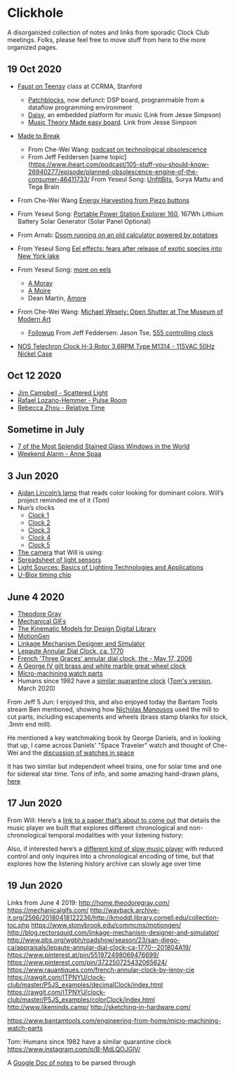 # Clickhole

A disorganized collection of notes and links from sporadic Clock Club meetings. Folks, please feel free to move stuff from here to the more organized pages. 

## 19 Oct 2020

* [Faust on Teensy](https://ccrma.stanford.edu/courses/250a/labs/2/) class at CCRMA, Stanford
  * [Patchblocks](http://patchblocks.com/), now defunct: DSP board, programmable from a dataflow programming environment
  * [Daisy](https://www.kickstarter.com/projects/electro-smith/daisy-an-embedded-platform-for-music?ref=6vl7qx&token=b8d9dc46), an embedded platform for music (Link from Jesse Simpson)
  * [Music Theory Made easy board](https://www.kickstarter.com/projects/irijule/theoryboard-thy333-music-theory-made-easy). Link from Jesse Simpson
* [Made to Break](https://www.amazon.com/Made-Break-Technology-Obsolescence-America/dp/0674025725)
  * From Che-Wei Wang: [podcast on technological obsolescence](https://podcasts.apple.com/us/podcast/planned-obsolescence-engine-of-the-consumer-economy/id278981407?i=1000442694374
)
  * From Jeff Feddersen [same topic](https://www.iheart.com/podcast/105-stuff-you-should-know-26940277/episode/planned-obsolescence-engine-of-the-consumer-46411733/
From Yeseul Song: [UnfitBits](http://www.unfitbits.com/), Surya Mattu and Tega Brain
* From Che-Wei Wang [Energy Harvesting from Piezo buttons](https://www.theverge.com/tldr/2020/9/4/21422605/engage-battery-free-game-boy-button-mashing-solar-panels-research-environmental-sustainability)
* From Yeseul Song: [Portable Power Station Explorer 160](https://www.amazon.com/gp/product/B07FYJVFNK/ref=ppx_yo_dt_b_asin_title_o02_s00?ie=UTF8&psc=1), 167Wh Lithium Battery Solar Generator (Solar Panel Optional)
* From Arnab: [Doom running on an old calculator powered by potatoes](https://kotaku.com/doom-running-on-a-calculator-powered-by-old-potatoes-1845374069)
* From Yeseul Song [Eel effects: fears after release of exotic species into New York lake](https://www.theguardian.com/us-news/2020/oct/17/new-york-eels-release-exotic-species-brooklyn)

* From Yeseul Song: [more on eels](https://www.wikiwand.com/ko/%EB%AF%B8%EA%BE%B8%EB%9D%BC%EC%A7%80)
  * [A Moray](https://www.youtube.com/watch?v=SezOrE0zRFo&ab_channel=SamoilJovanoski)
  * [A Moire](https://xkcd.com/1814/)
  * Dean Martin, [Amore](https://youtu.be/OnFlx2Lnr9Q)
* From Che-Wei Wang: [Michael Wesely: Open Shutter
at The Museum of Modern Art](https://www.moma.org/calendar/exhibitions/119)
  * [Followup](https://www.amusingplanet.com/2010/08/unusually-long-exposure-photographs-by.html)
From Jeff Feddersen: Jason Tse, [555 controlling clock](https://jason1996429.wordpress.com/2020/10/07/time-sketch-vol-2-kinda-going-back-in-time/)
* [NOS Telechron Clock H-3 Rotor 3.6RPM Type M1314 - 115VAC 50Hz Nickel Case](https://picclick.com/NOS-Telechron-Clock-H-3-Rotor-36RPM-Type-M1314-322427011343.html)

## Oct 12 2020
* [Jim Campbell - Scattered Light](http://jimcampbell.tv/portfolio/public_art/scattered_light/)
* [Rafael Lozano-Hemmer - Pulse Room](https://www.lozano-hemmer.com/pulse_room.php)
* [Rebecca Zhou - Relative Time](http://rebeccazhou.hosting.nyu.edu/intro-to-computational-media/icm-final-relative-time-final-version/)


## Sometime in July
* [7 of the Most Splendid Stained Glass Windows in the World](https://mymodernmet.com/famous-stained-glass-windows/)
* [Weekend Alarm - Anne Spaa](http://www.annespaa.com/index.php/disruptingclocks/weekend-alarm/)

## 3 Jun 2020

* [Aidan Lincoln’s lamp](https://www.aidanlincoln.com/light-and-interactivity) that reads color looking for dominant colors. Will’s project reminded me of it (Tom)
* Nun’s clocks
  * [Clock 1](https://vimeo.com/375315714)
  * [Clock 2](https://vimeo.com/375315679)
  * [Clock 3](https://vimeo.com/416723835)
  * [Clock 4](https://vimeo.com/416723794)
  * [Clock 5](https://vimeo.com/425564463)
* [The camera](https://www.move-lab.com/project/opendatacam/) that Will is using:
* [Spreadsheet of light sensors](https://docs.google.com/spreadsheets/d/1IY3xryv7_ZzO4uLNvqzsC2dbQPBKZhCtnZsazlhDn6k/edit?usp=sharing)
* [Light Sources: Basics of Lighting Technologies and Applications](https://www.amazon.com/Light-Sources-Lighting-Technologies-Applications-ebook-dp-B00XKX1G5C/dp/B00XKX1G5C/) 
* [U-Blox timing chip](https://www.u-blox.com/en/product/ubx-g6010-st-tm-chip)

## June 4 2020
* [Theodore Gray](http://home.theodoregray.com/)
* [Mechanical GIFs](https://mechanicalgifs.com/)
* [The Kinematic Models for Design Digital Library](http://wayback.archive-it.org/2566/20180418122236/http://kmoddl.library.cornell.edu/collection-toc.php)
* [MotionGen](https://www.stonybrook.edu/commcms/motiongen/)
* [Linkage Mechanism Designer and Simulator](http://blog.rectorsquid.com/linkage-mechanism-designer-and-simulator/)
* [Lepaute Annular Dial Clock, ca. 1770](http://www.pbs.org/wgbh/roadshow/season/23/san-diego-ca/appraisals/lepaute-annular-dial-clock-ca-1770--201804A19/)
* [French 'Three Graces' annular dial clock, the - May 17, 2006](https://www.pinterest.at/pin/551972498069476699/)
* [A George IV gilt brass and white marble great wheel clock](https://www.pinterest.com/pin/372250725432065624/) 
* [Micro-machining watch parts](https://www.bantamtools.com/engineering-from-home/micro-machining-watch-parts)
* Humans since 1982 have a [similar quarantine clock](https://www.instagram.com/p/B-MdLQOJGlV/)  ([Tom's version](http://tigoe.com/projects/quarantine-clock.html), March 2020) 

From Jeff 5 Jun: I enjoyed this, and also enjoyed today the Bantam Tools stream Ben mentioned, showing how [Nicholas Manousos](http://www.nicholasmanousos.com/) used the mill to cut parts, including escapements and wheels (brass stamp blanks for stock, .3mm end mill).

He mentioned a key watchmaking book by George Daniels, and in looking that up, I came across Daniels' "Space Traveler" watch and thought of Che-Wei and the [discussion of watches in space](http://www.danielslondon.com/daniels-watches/the-space-traveller/ )

It has two similar but independent wheel trains, one for solar time and one for sidereal star time. Tons of info, and some amazing hand-drawn plans, [here](https://watchesbysjx.com/2019/06/george-daniels-space-traveller-i-pocket-watch.html)

## 17 Jun 2020

From Will: Here’s a [link to a paper that’s about to come out](https://www.dropbox.com/s/8hkhgy589qjom1j/OloRadio_DIS2020.pdf?dl=0) that details the music player we built that explores different chronological and non-chronological temporal modalities with your listening history:

Also, if interested here’s a [different kind of slow music player](https://www.dropbox.com/s/4g1iaykuif4nsnr/OllyFieldStudy_CHI2019.pdf?dl=0) with reduced control and only inquires into a chronological encoding of time, but that explores how the listening history archive can slowly age over time

## 19 Jun 2020

Links from June 4 2019:
http://home.theodoregray.com/
https://mechanicalgifs.com/
http://wayback.archive-it.org/2566/20180418122236/http://kmoddl.library.cornell.edu/collection-toc.php
https://www.stonybrook.edu/commcms/motiongen/
http://blog.rectorsquid.com/linkage-mechanism-designer-and-simulator/
http://www.pbs.org/wgbh/roadshow/season/23/san-diego-ca/appraisals/lepaute-annular-dial-clock-ca-1770--201804A19/
https://www.pinterest.at/pin/551972498069476699/
https://www.pinterest.com/pin/372250725432065624/
https://www.rauantiques.com/french-annular-clock-by-leroy-cie
https://rawgit.com/ITPNYU/clock-club/master/P5JS_examples/decimalClock/index.html
https://rawgit.com/ITPNYU/clock-club/master/P5JS_examples/colorClock/index.html
http://www.likeminds.camp/
http://sketching-in-hardware.com/
 
https://www.bantamtools.com/engineering-from-home/micro-machining-watch-parts
 
 
Tom: Humans since 1982 have a similar quarantine clock https://www.instagram.com/p/B-MdLQOJGlV/

A [Google Doc of notes](https://docs.google.com/document/d/1u34I6EPOuNyXIlGFmX88niI3-YpKagBRezuQYpsVFsI/edit?usp=sharing) to be parsed through